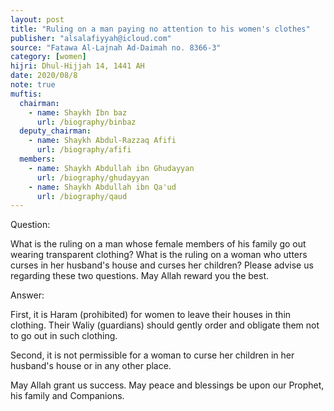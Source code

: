 ```yaml
---
layout: post
title: "Ruling on a man paying no attention to his women's clothes"
publisher: "alsalafiyyah@icloud.com"
source: "Fatawa Al-Lajnah Ad-Daimah no. 8366-3"
category: [women]
hijri: Dhul-Hijjah 14, 1441 AH
date: 2020/08/8
note: true
muftis:
  chairman: 
    - name: Shaykh Ibn baz
      url: /biography/binbaz
  deputy_chairman:
    - name: Shaykh Abdul-Razzaq Afifi
      url: /biography/afifi
  members: 
    - name: Shaykh Abdullah ibn Ghudayyan
      url: /biography/ghudayyan
    - name: Shaykh Abdullah ibn Qa'ud
      url: /biography/qaud
---
```


Question: 

What is the ruling on a man whose female members of his family go out wearing transparent clothing? What is the ruling on a woman who utters curses in her husband's house and curses her children? Please advise us regarding these two questions. May Allah reward you the best.

Answer: 

First, it is Haram (prohibited) for women to leave their houses in thin clothing. Their Waliy (guardians) should gently order and obligate them not to go out in such clothing. 

Second, it is not permissible for a woman to curse her children in her husband's house or in any other place. 

May Allah grant us success. May peace and blessings be upon our Prophet, his family and Companions.
